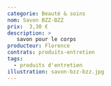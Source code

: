```yaml
---
categorie: Beauté & soins
nom: Savon BZZ-BZZ
prix:  3,30 €
description: >
   savon pour le corps
producteur: Florence
contrats: produits-entretien
tags: 
  - produits d'entretien
illustration: savon-bzz-bzz.jpg
---
```


